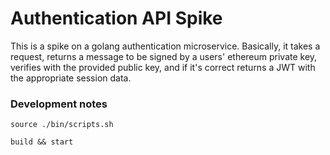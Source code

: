 # Authentication API Spike

This is a spike on a golang authentication microservice. Basically, it takes a request, returns a message to be signed by a users' ethereum private key, verifies with the provided public key, and if it's correct returns a JWT with the appropriate session data. 

### Development notes

`source ./bin/scripts.sh`

`build && start`